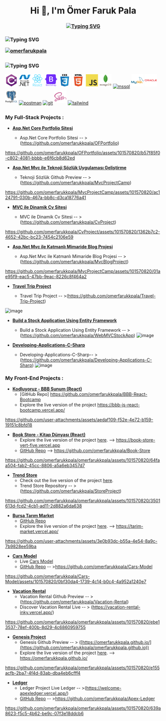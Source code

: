 <div>                                                                                                                                                 
    <h1 align="center">Hi 👋, I'm Ömer Faruk Pala</h1>                                           
    <h3 align="center"><a href="https://git.io/typing-svg"><img src="https://readme-typing-svg.demolab.com?font=Fira+Code&weight=500&size=24&duration=2000&pause=750&color=007BFF&random=false&width=435&lines=C%23+%7C+JS+%7C.NET+Core+%7CSQL%7C+React;Software+Developer" alt="Typing SVG" /></a></a> </h3>
</div>
<h3 align="left"> <img src="https://readme-typing-svg.demolab.com?font=Edu+NSW+ACT+Foundation&weight=700&size=30&pause=750&color=007bff&width=435&lines=Connect+with+me :" alt="Typing SVG">
<p align="left">
  <a href="https://linkedin.com/in/omerfarukpala" target="blank"><img align="center" src="https://raw.githubusercontent.com/rahuldkjain/github-profile-readme-generator/master/src/images/icons/Social/linked-in-alt.svg" alt="omerfarukpala" height="30" width="40" style="margin-bottom: 5px;" /></a>
</p>
<h3 align="left"><img src="https://readme-typing-svg.demolab.com?font=Edu+NSW+ACT+Foundation&weight=700&size=30&pause=750&color=007bff&width=435&lines=Languages +and +Tools :" alt="Typing SVG"></h3>
<p align="left">
   <a href="https://www.w3schools.com/cs/" target="_blank" rel="noreferrer"><img src="https://raw.githubusercontent.com/devicons/devicon/master/icons/csharp/csharp-original.svg" alt="csharp" width="40" height="40" style="margin-bottom: 5px;" /></a>
  <a href="https://dotnet.microsoft.com/" target="_blank" rel="noreferrer"><img src="https://raw.githubusercontent.com/devicons/devicon/master/icons/dot-net/dot-net-original-wordmark.svg" alt="dotnet" width="40" height="40" style="margin-bottom: 5px;" /></a
  <a href="https://reactjs.org/" target="_blank" rel="noreferrer"><img src="https://raw.githubusercontent.com/devicons/devicon/master/icons/react/react-original-wordmark.svg" alt="react" width="40" height="40" style="margin-bottom: 5px;" /></a>
  <a href="https://getbootstrap.com" target="_blank" rel="noreferrer"><img src="https://raw.githubusercontent.com/devicons/devicon/master/icons/bootstrap/bootstrap-plain-wordmark.svg" alt="bootstrap" width="40" height="40" style="margin-bottom: 5px;" /></a>
  <a href="https://www.w3schools.com/css/" target="_blank" rel="noreferrer"><img src="https://raw.githubusercontent.com/devicons/devicon/master/icons/css3/css3-original-wordmark.svg" alt="css3" width="40" height="40" style="margin-bottom: 5px;" /></a>
  <a href="https://www.w3.org/html/" target="_blank" rel="noreferrer"><img src="https://raw.githubusercontent.com/devicons/devicon/master/icons/html5/html5-original-wordmark.svg" alt="html5" width="40" height="40" style="margin-bottom: 5px;" /></a>
  <a href="https://developer.mozilla.org/en-US/docs/Web/JavaScript" target="_blank" rel="noreferrer"><img src="https://raw.githubusercontent.com/devicons/devicon/master/icons/javascript/javascript-original.svg" alt="javascript" width="40" height="40" style="margin-bottom: 5px;" /></a>
  <a href="https://www.mongodb.com/" target="_blank" rel="noreferrer"><img src="https://raw.githubusercontent.com/devicons/devicon/master/icons/mongodb/mongodb-original-wordmark.svg" alt="mongodb" width="40" height="40" style="margin-bottom: 5px;" /></a>
  <a href="https://www.microsoft.com/en-us/sql-server" target="_blank" rel="noreferrer"><img src="https://www.svgrepo.com/show/303229/microsoft-sql-server-logo.svg" alt="mssql" width="40" height="40" style="margin-bottom: 5px;" /></a>
  <a href="https://www.mysql.com/" target="_blank" rel="noreferrer"><img src="https://raw.githubusercontent.com/devicons/devicon/master/icons/mysql/mysql-original-wordmark.svg" alt="mysql" width="40" height="40" style="margin-bottom: 5px;" /></a>
  <a href="https://www.oracle.com/" target="_blank" rel="noreferrer"><img src="https://raw.githubusercontent.com/devicons/devicon/master/icons/oracle/oracle-original.svg" alt="oracle" width="40" height="40" style="margin-bottom: 5px;" /></a>
  <a href="https://www.postgresql.org" target="_blank" rel="noreferrer"><img src="https://raw.githubusercontent.com/devicons/devicon/master/icons/postgresql/postgresql-original-wordmark.svg" alt="postgresql" width="40" height="40" style="margin-bottom: 5px;" /></a>
  <a href="https://postman.com" target="_blank" rel="noreferrer"><img src="https://www.vectorlogo.zone/logos/getpostman/getpostman-icon.svg" alt="postman" width="40" height="40" style="margin-bottom: 5px;" /></a>
    <a href="https://git-scm.com/" target="_blank" rel="noreferrer"><img src="https://www.vectorlogo.zone/logos/git-scm/git-scm-icon.svg" alt="git" width="40" height="40" style="margin-bottom: 5px;" /></a>
  <a href="https://sass-lang.com" target="_blank" rel="noreferrer"><img src="https://raw.githubusercontent.com/devicons/devicon/master/icons/sass/sass-original.svg" alt="sass" width="40" height="40" style="margin-bottom: 5px;" /></a>
  <a href="https://tailwindcss.com/" target="_blank" rel="noreferrer"><img src="https://www.vectorlogo.zone/logos/tailwindcss/tailwindcss-icon.svg" alt="tailwind" width="40" height="40" style="margin-bottom: 5px;" /></a>
</p>


   
 <h3 align="left">My Full-Stack Projects : </h3>
 
- **[Asp.Net Core Portfolio Sitesi](https://github.com/omerfarukkpala/OFPortfolio)**
  
  - Asp.Net Core Portfolio Sitesi -- >(https://github.com/omerfarukkpala/OFPortfolio)

https://github.com/omerfarukkpala/OFPortfolio/assets/101570820/b57f85f0-c802-4081-bbbb-e6f6cb8d62ed
 

- **[Asp.Net Mvc ile Teknoji Sözlük Uygulaması Geliştirme](https://github.com/omerfarukkpala/MvcProjectCamp)**
  
  - Teknoji Sözlük Github Preview  -- >(https://github.com/omerfarukkpala/MvcProjectCamp)

https://github.com/omerfarukkpala/MvcProjectCamp/assets/101570820/ac124791-030b-467a-bb8c-d3ca18776a41

- **[MVC ile Dinamik Cv Sitesi](https://github.com/omerfarukkpala/CvProject)**
  
  - MVC ile Dinamik Cv Sitesi -- >(https://github.com/omerfarukkpala/CvProject)

https://github.com/omerfarukkpala/CvProject/assets/101570820/1362b7c2-4652-42bc-bc23-7454c2106e59

- **[Asp.Net Mvc ile Katmanlı Mimaride Blog Projesi](https://github.com/omerfarukkpala/MvcBlogProject)**
  
  - Asp.Net Mvc ile Katmanlı Mimaride Blog Projesi -- >(https://github.com/omerfarukkpala/MvcBlogProject)

https://github.com/omerfarukkpala/MvcProjectCamp/assets/101570820/01ae95f9-eac5-47bb-9eac-8226c8f464a2

- **[Travel Trip Project](https://github.com/omerfarukkpala/Travel-Trip-Project)**
  
  - Travel Trip Project -- >(https://github.com/omerfarukkpala/Travel-Trip-Project)
  
![image](https://github.com/omerfarukkpala/omerfarukkpala/assets/101570820/dd60e228-80e0-406d-a9c7-5cb7ef63d558)

- **[Build a Stock Application Using Entity Framework](https://github.com/omerfarukkpala/WebMVCStockApp)**
  
  - Build a Stock Application Using Entity Framework -- >(https://github.com/omerfarukkpala/WebMVCStockApp)
![image](https://github.com/omerfarukkpala/omerfarukkpala/assets/101570820/45121331-8ece-4ea5-ba4b-60666e501663)

- **[Developing-Applications-C-Sharp](https://github.com/omerfarukkpala/Developing-Applications-C-Sharp)**
  
  - Developing-Applications-C-Sharp-- >(https://github.com/omerfarukkpala/Developing-Applications-C-Sharp)
![image](https://github.com/omerfarukkpala/omerfarukkpala/assets/101570820/a433dfc8-495f-4f62-87b0-002f17da18cb)


<h3 align="left">My Front-End Projects : </h3>

- **[Kodluyoruz - BBB Sunum (React)](https://bbb-js-react-bootcamp.vercel.app/)**
  - [GitHub Repo] https://github.com/omerfarukkpala/BBB-React-Bootcamp 
  - Explore the live version of the project https://bbb-js-react-bootcamp.vercel.app/
    
https://github.com/user-attachments/assets/aedaf109-f52e-4e72-b159-19151c8bfd18


- **[Book Store - Kitap Dünyası (React)](https://book-store-vert-five.vercel.app/)**
  - Explore the live version of the project [here](https://book-store-vert-five.vercel.app/). --> https://book-store-vert-five.vercel.app
  - [GitHub Repo](https://github.com/omerfarukkpala/Book-Store) --> https://github.com/omerfarukkpala/Book-Store


https://github.com/omerfarukkpala/omerfarukkpala/assets/101570820/64faa504-fab2-45cc-8806-a5a6eb3457d7


- **[Trend Store](https://store-project-zeta.vercel.app/)**
  - Check out the live version of the project [here](https://store-project-zeta.vercel.app/).
  - Trend Store Repository                                    -- > (https://github.com/omerfarukkpala/StoreProject)

https://github.com/omerfarukkpala/omerfarukkpala/assets/101570820/3501613d-fcd2-4cb1-ad11-2d882a6da638


- **[Bursa Tarım Market](https://tarim-market.vercel.app/)**
  - [GitHub Repo](https://github.com/omerfarukkpala/BBB-React-Bootcamp)
  - Explore the live version of the project [here](https://tarim-market.vercel.app/). --> https://tarim-market.vercel.app/
    



https://github.com/user-attachments/assets/3e0b93dc-b55a-4e54-8a9c-7b9828ee59ba




- **[Cars Model](https://cars-model-website.vercel.app/)**
  - Live [Cars Model](https://cars-model-website.vercel.app/)
  - [GitHub Repo](https://github.com/omerfarukkpala/Cars-Model) -- >https://github.com/omerfarukkpala/Cars-Model
    
https://github.com/omerfarukkpala/Cars-Model/assets/101570820/0bf30da4-1739-4c14-b0c4-4a952a1240e7

- **[Vacation Rental](https://vacation-rental-inky.vercel.app/)**
  - Vacation Rental Github Preview -- >(https://github.com/omerfarukkpala/Vacation-Rental)
  - Discover Vacation Rental Live -- > (https://vacation-rental-inky.vercel.app/)
 
https://github.com/omerfarukkpala/omerfarukkpala/assets/101570820/ebe13537-78ef-400b-8d29-4c6860959755

- **[Genesis Project](https://omerfarukkpala.github.io/)**
  - Genesis Github Preview -- > ([https://omerfarukkpala.github.io/](https://github.com/omerfarukkpala/omerfarukkpala.github.io))
  - Explore the live version of the project [here](https://omerfarukkpala.github.io/). --> https://omerfarukkpala.github.io/

    

https://github.com/omerfarukkpala/omerfarukkpala/assets/101570820/e155acfb-2ba7-4f4d-83ab-dba4eb6cfff4



- **[Ledger](https://welcome-apexledger.vercel.app/)**
  - Ledger Project Live Ledger -- >(https://welcome-apexledger.vercel.app/)
  - [GitHub Repo](https://github.com/omerfarukkpala/Apex-Ledger) -- >https://github.com/omerfarukkpala/Apex-Ledger


https://github.com/omerfarukkpala/omerfarukkpala/assets/101570820/639a8623-f5c5-4b62-be9c-07f3e18ddcb6






